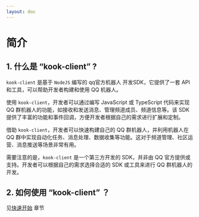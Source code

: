 ```yaml
---
layout: doc
---
```

# 简介
## 1. 什么是 “kook-client” ?
`kook-client` 是基于 `NodeJS` 编写的 qq官方机器人 开发SDK，它提供了一套 API 和工具，可以帮助开发者构建和使用 QQ 机器人。

使用 `kook-client`，开发者可以通过编写 JavaScript 或 TypeScript 代码来实现 QQ 群机器人的功能，如接收和发送消息、管理频道成员、频道信息等。该 SDK 提供了丰富的功能和事件回调，方便开发者根据自己的需求进行扩展和定制。

借助 `kook-client`，开发者可以快速构建自己的 QQ 群机器人，并利用机器人在 QQ 群中实现自动化任务、消息处理、数据收集等功能。这对于频道管理、社区运营、消息推送等场景非常有用。

需要注意的是，`kook-client` 是一个第三方开发的 SDK，并非由 QQ 官方提供或支持。开发者可以根据自己的需求选择合适的 SDK 或工具来进行 QQ 群机器人的开发。
## 2. 如何使用 “kook-client” ？
见[快速开始](./start.md) 章节
